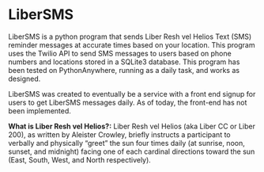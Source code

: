 # LiberSMS
LiberSMS is a python program that sends Liber Resh vel Helios Text (SMS) reminder messages at accurate times based on your location.  This program uses the Twilio API to send SMS messages to users based on phone numbers and locations stored in a SQLite3 database.  This program has been tested on PythonAnywhere, running as a daily task, and works as designed.  

<p>LiberSMS was created to eventually be a service with a front end signup for users to get LiberSMS messages daily.  As of today, the front-end has not been implemented.

**What is Liber Resh vel Helios?:** 
Liber Resh vel Helios (aka Liber CC or Liber 200), as written by Aleister Crowley, briefly instructs a participant to verbally and physically “greet”
the sun four times daily (at sunrise, noon, sunset, and midnight) facing one of each cardinal directions toward the sun (East, South, West, and North
respectively). 
